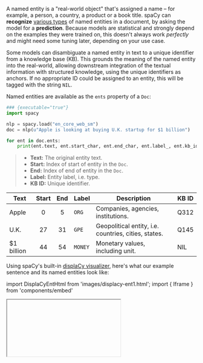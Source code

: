 A named entity is a "real-world object" that's assigned a name – for example, a
person, a country, a product or a book title. spaCy can **recognize** 
[various types](/api/annotation#named-entities) of named entities in a document,
by asking the model for a **prediction**. Because models are statistical and
strongly depend on the examples they were trained on, this doesn't always work
_perfectly_ and might need some tuning later, depending on your use case.

Some models can disambiguate a named entity in text to a unique identifier
from a knowledge base (KB). This grounds the meaning of the named entity into
the real-world, allowing downstream integration of the textual information with
structured knowledge, using the unique identifiers as anchors. If no appropriate 
ID could be assigned to an entity, this will be tagged with the string `NIL`.

Named entities are available as the `ents` property of a `Doc`:

```python
### {executable="true"}
import spacy

nlp = spacy.load("en_core_web_sm")
doc = nlp(u"Apple is looking at buying U.K. startup for $1 billion")

for ent in doc.ents:
    print(ent.text, ent.start_char, ent.end_char, ent.label_, ent.kb_id_)
```

> - **Text:** The original entity text.
> - **Start:** Index of start of entity in the `Doc`.
> - **End:** Index of end of entity in the `Doc`.
> - **Label:** Entity label, i.e. type.
> - **KB ID:** Unique identifier.

| Text        | Start | End | Label   | Description                                          | KB ID      | 
| ----------- | :---: | :-: | ------- | ---------------------------------------------------- | ---------- | 
| Apple       |   0   |  5  | `ORG`   | Companies, agencies, institutions.                   | Q312       | 
| U.K.        |  27   | 31  | `GPE`   | Geopolitical entity, i.e. countries, cities, states. | Q145       | 
| \$1 billion |  44   | 54  | `MONEY` | Monetary values, including unit.                     | NIL        | 

Using spaCy's built-in [displaCy visualizer](/usage/visualizers), here's what
our example sentence and its named entities look like:

import DisplaCyEntHtml from 'images/displacy-ent1.html'; import { Iframe } from
'components/embed'

<Iframe title="displaCy visualization of entities" html={DisplaCyEntHtml} height={100} />
